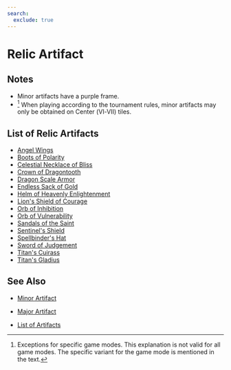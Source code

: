 ```yaml
---
search:
  exclude: true
---
```

# Relic Artifact


## Notes

- Minor artifacts have a purple frame.
- [^1] When playing according to the tournament rules, minor artifacts may only be obtained on Center (Ⅵ-Ⅶ) tiles.


## List of Relic Artifacts

- [Angel Wings](../artifacts/angel_wings.md)
- [Boots of Polarity](../artifacts/boots_of_polarity.md)
- [Celestial Necklace of Bliss](../artifacts/celestial_necklace_of_bliss.md)
- [Crown of Dragontooth](../artifacts/crown_of_dragontooth.md)
- [Dragon Scale Armor](../artifacts/dragon_scale_armor.md)
- [Endless Sack of Gold](../artifacts/endless_sack_of_gold.md)
- [Helm of Heavenly Enlightenment](../artifacts/helm_of_heavenly_enlightenment.md)
- [Lion's Shield of Courage](../artifacts/lions_shield_of_courage.md)
- [Orb of Inhibition](../artifacts/orb_of_inhibition.md)
- [Orb of Vulnerability](../artifacts/orb_of_vulnerability.md)
- [Sandals of the Saint](../artifacts/sandals_of_the_saint.md)
- [Sentinel's Shield](../artifacts/sentinels_shield.md)
- [Spellbinder's Hat](../artifacts/spellbinders_hat.md)
- [Sword of Judgement](../artifacts/sword_of_judgement.md)
- [Titan's Cuirass](../artifacts/titans_cuirass.md)
- [Titan's Gladius](../artifacts/titans_gladius.md)


## See Also

- [Minor Artifact](minor_artifact.md)
- [Major Artifact](major_artifact.md)

- [List of Artifacts](../artifacts/index.md)


[^1]: Exceptions for specific game modes. This explanation is not valid for all game modes. The specific variant for the game mode is mentioned in the text.
